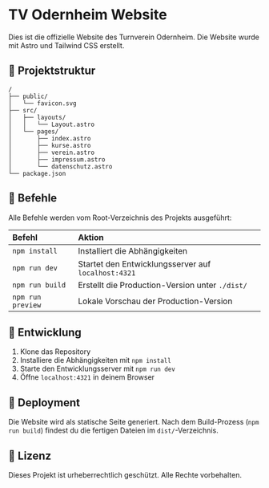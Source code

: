 # TV Odernheim Website

Dies ist die offizielle Website des Turnverein Odernheim. Die Website wurde mit Astro und Tailwind CSS erstellt.

## 🚀 Projektstruktur

```
/
├── public/
│   └── favicon.svg
├── src/
│   ├── layouts/
│   │   └── Layout.astro
│   └── pages/
│       ├── index.astro
│       ├── kurse.astro
│       ├── verein.astro
│       ├── impressum.astro
│       └── datenschutz.astro
└── package.json
```

## 🧞 Befehle

Alle Befehle werden vom Root-Verzeichnis des Projekts ausgeführt:

| Befehl                | Aktion                                           |
| :------------------- | :----------------------------------------------- |
| `npm install`        | Installiert die Abhängigkeiten                   |
| `npm run dev`        | Startet den Entwicklungsserver auf `localhost:4321`|
| `npm run build`      | Erstellt die Production-Version unter `./dist/`  |
| `npm run preview`    | Lokale Vorschau der Production-Version          |

## 👀 Entwicklung

1. Klone das Repository
2. Installiere die Abhängigkeiten mit `npm install`
3. Starte den Entwicklungsserver mit `npm run dev`
4. Öffne `localhost:4321` in deinem Browser

## 🚀 Deployment

Die Website wird als statische Seite generiert. Nach dem Build-Prozess (`npm run build`) findest du die fertigen Dateien im `dist/`-Verzeichnis.

## 📝 Lizenz

Dieses Projekt ist urheberrechtlich geschützt. Alle Rechte vorbehalten. 
